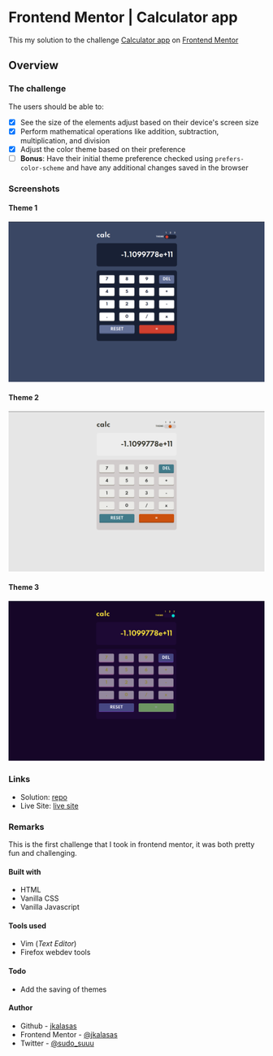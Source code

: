 # Frontend Mentor | Calculator app
This my solution to the challenge [Calculator app](https://www.frontendmentor.io/challenges/calculator-app-9lteq5N29) on [Frontend Mentor](https://www.frontendmentor.io)

## Overview
### The challenge
The users should be able to:
- [x] See the size of the elements adjust based on their device's screen size
- [x] Perform mathematical operations like addition, subtraction, multiplication, and division
- [x] Adjust the color theme based on their preference
- [ ] **Bonus**: Have their initial theme preference checked using `prefers-color-scheme` and have any additional changes saved in the browser

### Screenshots
#### Theme 1
![theme 1](https://github.com/jkalasas/CalcApp/blob/main/images/screenshot_1.png)
#### Theme 2
![theme 2](https://github.com/jkalasas/CalcApp/blob/main/images/screenshot_2.png)
#### Theme 3
![theme 3](https://github.com/jkalasas/CalcApp/blob/main/images/screenshot_3.png)

### Links
* Solution: [repo](https://github.com/jkalasas/CalcApp)
* Live Site: [live site](https://priceless-bell-13e735.netlify.app/)

### Remarks
This is the first challenge that I took in frontend mentor, it was both pretty fun and challenging. 

#### Built with
* HTML
* Vanilla CSS
* Vanilla Javascript

#### Tools used
* Vim (_Text Editor_)
* Firefox webdev tools

#### Todo
* Add the saving of themes

#### Author
* Github - [jkalasas](https://github.com/jkalasas)
* Frontend Mentor - [@jkalasas](https://github.com/jkalasas)
* Twitter - [@sudo_suuu](https://www.twitter.com/sudo_suuu)
